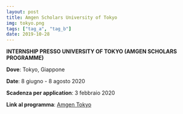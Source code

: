 ```yaml
---
layout: post
title: Amgen Scholars University of Tokyo 
img: tokyo.png
tags: ["tag_a", "tag_b"]
date: 2019-10-28
---
```


**INTERNSHIP PRESSO UNIVERSITY OF TOKYO (AMGEN SCHOLARS PROGRAMME)**

**Dove**: Tokyo, Giappone  

**Date**: 8 giugno - 8 agosto 2020 

**Scadenza per application**: 3 febbraio 2020

**Link al programma**: [Amgen Tokyo](https://www.u-tokyo.ac.jp/en/prospective-students/amgen_program.html)
